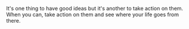It's one thing to have good ideas but it's another to take action on them. When you can, take action on them and see where your life goes from there.